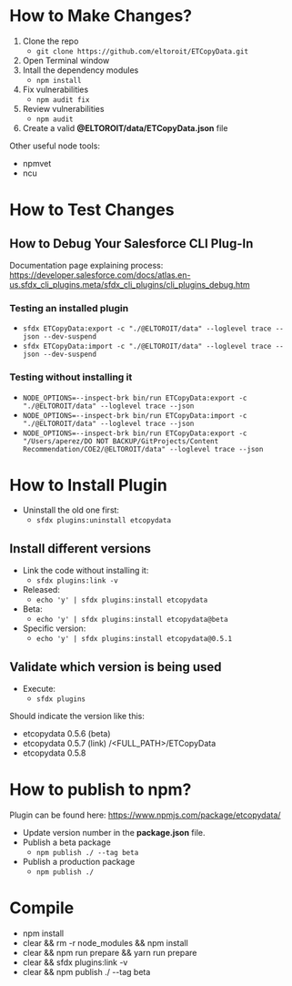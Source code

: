 # How to Make Changes?

1. Clone the repo
    - `git clone https://github.com/eltoroit/ETCopyData.git`
2. Open Terminal window
3. Intall the dependency modules
    - `npm install`
4. Fix vulnerabilities
    - `npm audit fix`
5. Review vulnerabilities
    - `npm audit`
6. Create a valid **@ELTOROIT/data/ETCopyData.json** file

Other useful node tools:

-   npmvet
-   ncu

# How to Test Changes

## How to Debug Your Salesforce CLI Plug-In

Documentation page explaining process:
https://developer.salesforce.com/docs/atlas.en-us.sfdx_cli_plugins.meta/sfdx_cli_plugins/cli_plugins_debug.htm

### Testing an installed plugin

-   `sfdx ETCopyData:export -c "./@ELTOROIT/data" --loglevel trace --json --dev-suspend`
-   `sfdx ETCopyData:import -c "./@ELTOROIT/data" --loglevel trace --json --dev-suspend`

### Testing without installing it

-   `NODE_OPTIONS=--inspect-brk bin/run ETCopyData:export -c "./@ELTOROIT/data" --loglevel trace --json`
-   `NODE_OPTIONS=--inspect-brk bin/run ETCopyData:import -c "./@ELTOROIT/data" --loglevel trace --json`
-   `NODE_OPTIONS=--inspect-brk bin/run ETCopyData:export -c "/Users/aperez/DO NOT BACKUP/GitProjects/Content Recommendation/COE2/@ELTOROIT/data" --loglevel trace --json`

# How to Install Plugin

-   Uninstall the old one first:
    -   `sfdx plugins:uninstall etcopydata`

## Install different versions

-   Link the code without installing it:
    -   `sfdx plugins:link -v`
-   Released:
    -   `echo 'y' | sfdx plugins:install etcopydata`
-   Beta:
    -   `echo 'y' | sfdx plugins:install etcopydata@beta`
-   Specific version:
    -   `echo 'y' | sfdx plugins:install etcopydata@0.5.1`

## Validate which version is being used

-   Execute:
    -   `sfdx plugins`

Should indicate the version like this:

-   etcopydata 0.5.6 (beta)
-   etcopydata 0.5.7 (link) /<FULL_PATH>/ETCopyData
-   etcopydata 0.5.8

# How to publish to npm?

Plugin can be found here: https://www.npmjs.com/package/etcopydata/

-   Update version number in the **package.json** file.
-   Publish a beta package
    -   `npm publish ./ --tag beta`
-   Publish a production package
    -   `npm publish ./`

# Compile

-   npm install
-   clear && rm -r node_modules && npm install
-   clear && npm run prepare && yarn run prepare
-   clear && sfdx plugins:link -v
-   clear && npm publish ./ --tag beta
